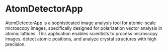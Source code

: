 # AtomDetectorApp
AtomDetectorApp is a sophisticated image analysis tool for atomic-scale microscopy images, specifically designed for polarization vector analysis in atomic lattices. This application enables scientists to process microscopy images, detect atomic positions, and analyze crystal structures with high precision.
